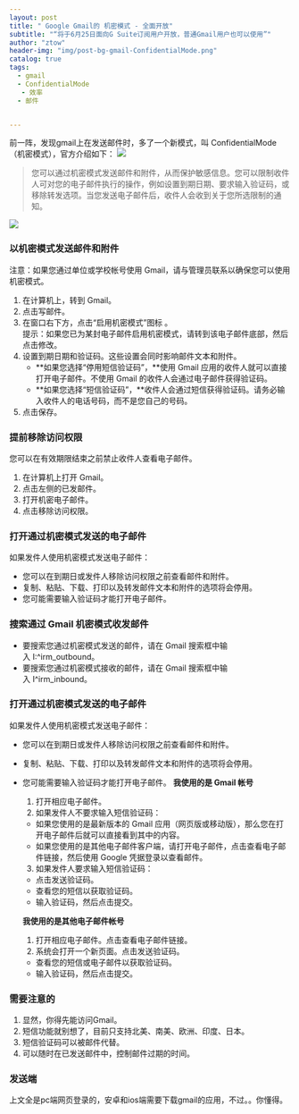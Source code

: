 ```yaml
---
layout: post
title: " Google Gmail的 机密模式 - 全面开放"
subtitle: "“将于6月25日面向G Suite订阅用户开放，普通Gmail用户也可以使用”"
author: "ztow"
header-img: "img/post-bg-gmail-ConfidentialMode.png"
catalog: true
tags:
  - gmail
  - ConfidentialMode
   - 效率
  - 邮件


---
```


前一阵，发现gmail上在发送邮件时，多了一个新模式，叫  ConfidentialMode （机密模式），官方介绍如下：
![][image-1]

> 您可以通过机密模式发送邮件和附件，从而保护敏感信息。您可以限制收件人可对您的电子邮件执行的操作，例如设置到期日期、要求输入验证码，或移除转发选项。当您发送电子邮件后，收件人会收到关于您所选限制的通知。

![][image-2]

### 以机密模式发送邮件和附件
注意：如果您通过单位或学校帐号使用 Gmail，请与管理员联系以确保您可以使用机密模式。
1. 在计算机上，转到 Gmail。
2. 点击写邮件。
3. 在窗口右下方，点击“启用机密模式”图标 。  
	提示：如果您已为某封电子邮件启用机密模式，请转到该电子邮件底部，然后点击修改。
4. 设置到期日期和验证码。这些设置会同时影响邮件文本和附件。
	- **如果您选择“停用短信验证码”，**使用 Gmail 应用的收件人就可以直接打开电子邮件。不使用 Gmail 的收件人会通过电子邮件获得验证码。
	- **如果您选择“短信验证码”，**收件人会通过短信获得验证码。请务必输入收件人的电话号码，而不是您自己的号码。
5. 点击保存。

### 提前移除访问权限
您可以在有效期限结束之前禁止收件人查看电子邮件。
1. 在计算机上打开 Gmail。
2. 点击左侧的已发邮件。
2. 打开机密电子邮件。
2. 点击移除访问权限。

### 打开通过机密模式发送的电子邮件
如果发件人使用机密模式发送电子邮件：
- 您可以在到期日或发件人移除访问权限之前查看邮件和附件。
- 复制、粘贴、下载、打印以及转发邮件文本和附件的选项将会停用。
- 您可能需要输入验证码才能打开电子邮件。

### 搜索通过 Gmail 机密模式收发邮件
- 要搜索您通过机密模式发送的邮件，请在 Gmail 搜索框中输入 I:^irm\_outbound。
- 要搜索您通过机密模式接收的邮件，请在 Gmail 搜索框中输入 I^irm\_inbound。

### 打开通过机密模式发送的电子邮件
如果发件人使用机密模式发送电子邮件：
- 您可以在到期日或发件人移除访问权限之前查看邮件和附件。
- 复制、粘贴、下载、打印以及转发邮件文本和附件的选项将会停用。
- 您可能需要输入验证码才能打开电子邮件。
	**我使用的是 Gmail 帐号**
	1. 打开相应电子邮件。
	2. 如果发件人不要求输入短信验证码：
	- 如果您使用的是最新版本的 Gmail 应用（网页版或移动版），那么您在打开电子邮件后就可以直接看到其中的内容。
	- 如果您使用的是其他电子邮件客户端，请打开电子邮件，点击查看电子邮件链接，然后使用 Google 凭据登录以查看邮件。
	3. 如果发件人要求输入短信验证码：
	- 点击发送验证码。
	- 查看您的短信以获取验证码。
	- 输入验证码，然后点击提交。

	 **我使用的是其他电子邮件帐号**
	1. 打开相应电子邮件。点击查看电子邮件链接。
	2. 系统会打开一个新页面。点击发送验证码。
	- 查看您的短信或电子邮件以获取验证码。
	- 输入验证码，然后点击提交。

### 需要注意的
1. 显然，你得先能访问Gmail。
2. 短信功能就别想了，目前只支持北美、南美、欧洲、印度、日本。
3. 短信验证码可以被邮件代替。
4. 可以随时在已发送邮件中，控制邮件过期的时间。

### 发送端
上文全是pc端网页登录的，安卓和ios端需要下载gmail的应用，不过。。你懂得。

[image-1]:	https://storage.googleapis.com/support-kms-prod/Y7Fl8GeBwstul2shRgkYZXtO0UQSHhFHmwuO
[image-2]:	https://s.yimg.com/ny/api/res/1.2/PB9GWcC5knjAfpjZZldZRg--~A/YXBwaWQ9aGlnaGxhbmRlcjtzbT0xO3c9ODAwO2lsPXBsYW5l/https://img.huffingtonpost.com/asset/5ce217372100007505809793.png.cf.jpg